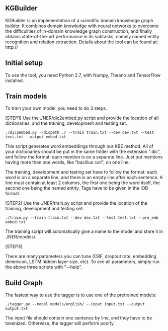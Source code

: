 ## KGBuilder
KGBuilder is an implementation of a scientific domain knowledge graph builder. It combines domain knowledge with neural networks to overcome the difficulities of in-domain knowledge graph construction, and finally obtains state-of-the-art performance in its subtasks, namely named entity recognition and relation extraction. Details about the tool can be found at: http://

## Initial setup
To use the tool, you need Python 2.7, with Numpy, Theano and TensorFlow installed.

## Train models
To train your own model, you need to do 3 steps.

[STEP1] Use the ./NER/dic2embed.py script and provide the location of all dictionaries, and the training, development and testing set.
```
./dic2embed.py --dicpath ./ --train train.txt --dev dev.txt --test test.txt --output embed.txt
```
This script generates word embeddings through our KBE method. All of your dictionaries should be put in the same folder with the extension ".dic", and follow the format: each mention is on a separate line. Just put mentions having more than one words, like "bacillus coli", on one line.

The training, development and testing set have to follow the format: each word is on a separate line, and there is an empty line after each sentence. A line must contain at least 2 columns, the first one being the word itself, the second one being the named entity. Tags have to be given in the IOB format.

[STEP2] Use the ./NER/train.py script and provide the location of the training, development and testing set:
```
./train.py --train train.txt --dev dev.txt --test test.txt --pre_emb embed.txt
```
The training script will automatically give a name to the model and store it in ./NER/models/.

[STEP3]

There are many parameters you can tune (CRF, dropout rate, embedding dimension, LSTM hidden layer size, etc). To see all parameters, simply run the above three scripts with "--help".

## Build Graph
The fastest way to use the tagger is to use one of the pretrained models:
```
./tagger.py --model models/english/ --input input.txt --output output.txt
```
The input file should contain one sentence by line, and they have to be tokenized. Otherwise, the tagger will perform poorly.
